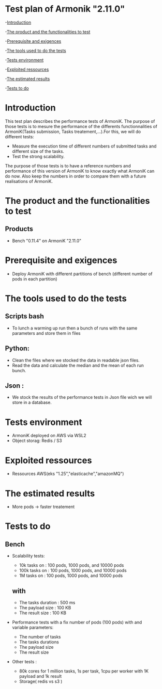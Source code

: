  # Test plan of Armonik "2.11.0"
-[Introduction](#Introduction)

-[The product and the functionalities to test](#the-product-and-the-functionalities-to-test)

-[Prerequisite and exigences](#prerequisite-and-exigences)

-[The tools used to do the tests](#the-tools-used-to-do-the-tests)

-[Tests environment](#Tests-environment)

-[Exploited ressources](#exploited-ressources)

-[The estimated results](#the-estimated-results)

-[Tests to do](#tests-to-do)

# Introduction
This test plan describes the performance tests of ArmoniK. The purpose of those tests is to mesure the performance of the differents functionnalities of ArmoniK(Tasks submission, Tasks treatement,...).For this, we will do different tests:
- Measure the execution time of different numbers of submitted tasks and different size of the tasks.
- Test the strong scalability.

The purpose of those tests is to have a reference numbers and performance of this version of ArmoniK to know exactly what ArmoniK can do now. Also keep the numbers in order to compare them with a future realisations of ArmoniK.


# The product and the functionalities to test
## Products
- Bench "0.11.4" on ArmoniK "2.11.0"


# Prerequisite and exigences
- Deploy ArmoniK with different partitions of bench (different number of pods in each partition)

# The tools used to do the tests
## Scripts bash
- To lunch a warming up run then a bunch of runs with the same parameters and store them in files
## Python:
- Clean the files where we stocked the data in readable json files.
- Read the data and calculate the median and the mean of each run bunch.
## Json :
- We stock the results of the performance tests in Json file wich we will store in a database.

# Tests environment
- ArmoniK deployed on AWS via WSL2
- Object storag: Redis / S3

# Exploited ressources
- Ressources AWS(eks "1.25","elasticache","amazonMQ")

# The estimated results
- More pods -> faster treatement 

# Tests to do
## Bench
- Scalability tests:
    - 10k tasks on : 100 pods, 1000 pods, and 10000 pods
    - 100k tasks on : 100 pods, 1000 pods, and 10000 pods
    - 1M tasks on : 100 pods, 1000 pods, and 10000 pods
    ## with
    - The tasks duration : 500 ms
    - The payload size : 100 KB
    - The result size : 100 KB

- Performance tests with a fix number of pods (100 pods) with and variable parameters:
    - The number of tasks
    - The tasks durations
    - The payload size
    - The result size
- Other tests : 
    - 80k cores for 1 million tasks, 1s per task, 1cpu per worker with 1K payload and 1k result
    - Storage( redis vs s3 )
